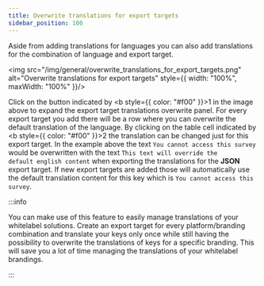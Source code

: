 ```yaml
---
title: Overwrite translations for export targets
sidebar_position: 100
---
```


Aside from adding translations for languages you can also add translations for the combination of language and export target.

<img src="/img/general/overwrite_translations_for_export_targets.png" alt="Overwrite translations for export targets" style={{ width: "100%", maxWidth: "100%" }}/>

Click on the button indicated by <b style={{ color: "#f00" }}>1</b> in the image above to expand the export target translations overwrite panel. For every export target you add there will be a row where you can overwrite the default translation of the language. By clicking on the table cell indicated by <b style={{ color: "#f00" }}>2</b> the translation can be changed just for this export target. In the example above the text <code>You cannot access this survey</code> would be overwritten with the text <code>This text will override the default english content</code> when exporting the translations for the <b>JSON</b> export target. If new export targets are added those will automatically use the default translation content for this key which is <code>You cannot access this survey</code>.

:::info

You can make use of this feature to easily manage translations of your whitelabel solutions. Create an export target for every platform/branding combination and translate your keys only once while still having the possibility to overwrite the translations of keys for a specific branding. This will save you a lot of time managing the translations of your whitelabel brandings.

:::
